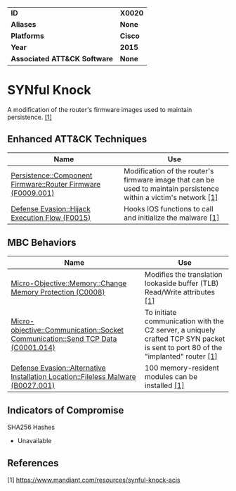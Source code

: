 
<table>
<tr>
<td><b>ID</b></td>
<td><b>X0020</b></td>
</tr>
<tr>
<td><b>Aliases</b></td>
<td><b>None</b></td>
</tr>
<tr>
<td><b>Platforms</b></td>
<td><b>Cisco</b></td>
</tr>
<tr>
<td><b>Year</b></td>
<td><b>2015</b></td>
</tr>
<tr>
<td><b>Associated ATT&CK Software</b></td>
<td><b>None</b></td>
</tr>
</table>


SYNful Knock
============
A modification of the router's firmware images used to maintain persistence. [[1]](#1)

Enhanced ATT&CK Techniques
---------
|Name|Use|
|---|---|
|[Persistence::Component Firmware::Router Firmware (F0009.001)](../persistence/component-firmware.md)|Modification of the router's firmware image that can be used to maintain persistence within a victim's network [[1]](#1)|
|[Defense Evasion::Hijack Execution Flow (F0015)](../defense-evasion/hijack-execution-flow.md)|Hooks IOS functions to call and initialize the malware  [[1]](#1)|


MBC Behaviors
---------
|Name|Use|
|---|---|
|[Micro-Objective::Memory::Change Memory Protection (C0008)](../micro-behaviors/memory/change-memory-protection.md)|Modifies the translation lookaside buffer (TLB) Read/Write attributes  [[1]](#1)|
|[Micro-objective::Communication::Socket Communication::Send TCP Data (C0001.014)](../micro-behaviors/communication/socket-communication.md)|To initiate communication with the C2 server, a uniquely crafted TCP SYN packet is sent to port 80 of the "implanted" router  [[1]](#1)|
|[Defense Evasion::Alternative Installation Location::Fileless Malware (B0027.001)](../defense-evasion/alternative-installation-location.md)|100 memory-resident modules can be installed  [[1]](#1)|

Indicators of Compromise
------------------------
SHA256 Hashes
- Unavailable

References
----------
<a name="1">[1]</a> https://www.mandiant.com/resources/synful-knock-acis
